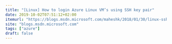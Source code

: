 ```yaml
---
title: "[Linux] How to login Azure Linux VM’s using SSH key pair"
date: 2019-10-02T07:51:12+02:00
itemurl: "https://blogs.msdn.microsoft.com/maheshk/2018/01/30/linux-ssh-how-to-login-azure-linux-vms-using-ssh-key-pair/"
site: "blogs.msdn.microsoft.com"
tags: ["azure"]
draft: false
---
```


